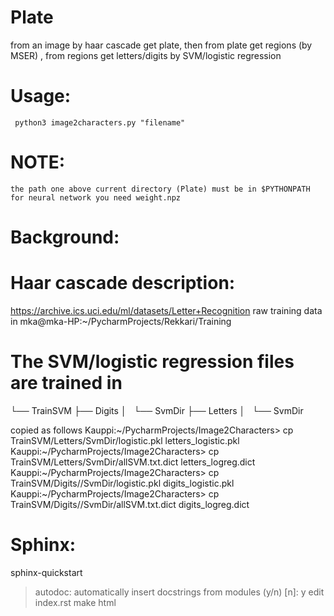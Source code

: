# Plate

from an image by haar cascade get plate,
then from plate get regions (by MSER) ,
from regions get letters/digits by SVM/logistic regression

# Usage:
     python3 image2characters.py "filename"

# NOTE:
	the path one above current directory (Plate) must be in $PYTHONPATH
	for neural network you need weight.npz

# Background:
# Haar cascade description:
https://archive.ics.uci.edu/ml/datasets/Letter+Recognition
raw training data in mka@mka-HP:~/PycharmProjects/Rekkari/Training

# The SVM/logistic regression files are trained in
└── TrainSVM
    ├── Digits
    │   └── SvmDir
    ├── Letters
    │   └── SvmDir

copied as follows
Kauppi:~/PycharmProjects/Image2Characters> cp TrainSVM/Letters/SvmDir/logistic.pkl letters_logistic.pkl
Kauppi:~/PycharmProjects/Image2Characters> cp TrainSVM/Letters/SvmDir/allSVM.txt.dict letters_logreg.dict
Kauppi:~/PycharmProjects/Image2Characters> cp TrainSVM/Digits//SvmDir/logistic.pkl digits_logistic.pkl
Kauppi:~/PycharmProjects/Image2Characters> cp TrainSVM/Digits//SvmDir/allSVM.txt.dict  digits_logreg.dict

# Sphinx:
sphinx-quickstart
> autodoc: automatically insert docstrings from modules (y/n) [n]: y
edit index.rst
make html